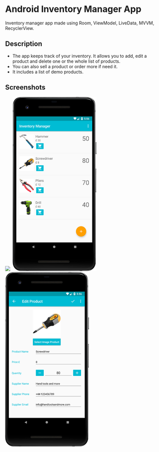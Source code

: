 # Android Inventory Manager App
Inventory manager app made using Room, ViewModel, LiveData, MVVM, RecyclerView.
## Description
- The app keeps track of your inventory. It allows you to add, edit a product and delete one or the whole list of products.
- You can also sell a product or order more if need it.
- It includes a list of demo products.
## Screenshots
<img src="https://github.com/simoneconigliaro/android_inventory/blob/master/Screenshot_1.png" width="270"/>&nbsp;&nbsp;<img src="https://github.com/simoneconigliaro/android-inventory/blob/master/Screenshot_2.png" width="270"/>&nbsp;&nbsp;<img src="https://github.com/simoneconigliaro/android-inventory/blob/master/Screenshot_3.png" width="270"/>
